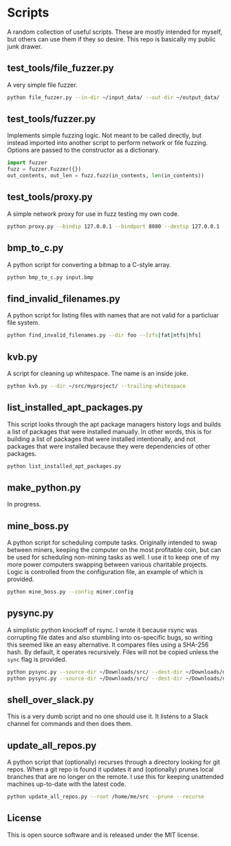 # Scripts
A random collection of useful scripts. These are mostly intended for myself, but others can use them if they so desire. This repo is basically my public junk drawer.

## test_tools/file_fuzzer.py
A very simple file fuzzer.
```sh
python file_fuzzer.py --in-dir ~/input_data/ --out-dir ~/output_data/ --n 3
```

## test_tools/fuzzer.py
Implements simple fuzzing logic. Not meant to be called directly, but instead imported into another script to perform network or file fuzzing. Options are passed to the constructor as a dictionary.
```python
import fuzzer
fuzz = fuzzer.Fuzzer({})
out_contents, out_len = fuzz.fuzz(in_contents, len(in_contents))
```

## test_tools/proxy.py
A simple network proxy for use in fuzz testing my own code.
```sh
python proxy.py --bindip 127.0.0.1 --bindport 8080 --destip 127.0.0.1 --destport 80 --post do_stuff.py
```

## bmp_to_c.py
A python script for converting a bitmap to a C-style array.
```sh
python bmp_to_c.py input.bmp
```

## find_invalid_filenames.py
A python script for listing files with names that are not valid for a particluar file system.
```sh
python find_invalid_filenames.py --dir foo --[zfs|fat|ntfs|hfs]
```

## kvb.py
A script for cleaning up whitespace. The name is an inside joke.
```sh
python kvb.py --dir ~/src/myproject/ --trailing-whitespace
```

## list_installed_apt_packages.py
This script looks through the apt package managers history logs and builds a list of packages that were installed manually. In other words, this is for building a list of packages that were installed intentionally, and not packages that were installed because they were dependencies of other packages.
```sh
python list_installed_apt_packages.py
```

## make_python.py
In progress.

## mine_boss.py
A python script for scheduling compute tasks. Originally intended to swap between miners, keeping the computer on the most profitable coin, but can be used for scheduling non-mining tasks as well. I use it to keep one of my more power computers swapping between various charitable projects. Logic is controlled from the configuration file, an example of which is provided.
```sh
python mine_boss.py --config miner.config
```

## pysync.py
A simplistic python knockoff of rsync. I wrote it because rsync was corrupting file dates and also stumbling into os-specific bugs, so writing this seemed like an easy alternative. It compares files using a SHA-256 hash. By default, it operates recursively. Files will not be copied unless the `sync` flag is provided.
```sh
python pysync.py --source-dir ~/Downloads/src/ --dest-dir ~/Downloads/dst/ --sync --fix-dates
python pysync.py --source-dir ~/Downloads/src/ --dest-dir ~/Downloads/dst/ --report-missing-files
```

## shell_over_slack.py
This is a very dumb script and no one should use it. It listens to a Slack channel for commands and then does them.

## update_all_repos.py
A python script that (optionally) recurses through a directory looking for git repos. When a git repo is found it updates it and (optionally) prunes local branches that are no longer on the remote. I use this for keeping unattended machines up-to-date with the latest code.
```sh
python update_all_repos.py --root /home/me/src --prune --recurse
```

## License
This is open source software and is released under the MIT license.
